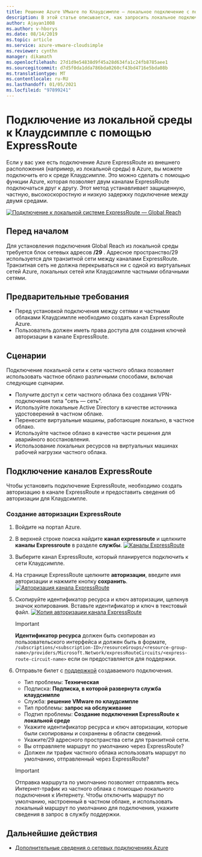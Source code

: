 ```yaml
---
title: Решение Azure VMware по Клаудсимпле — локальное подключение с помощью ExpressRoute
description: В этой статье описывается, как запросить локальное подключение с помощью ExpressRoute из сети Клаудсимпле Region.
author: Ajayan1008
ms.author: v-hborys
ms.date: 08/14/2019
ms.topic: article
ms.service: azure-vmware-cloudsimple
ms.reviewer: cynthn
manager: dikamath
ms.openlocfilehash: 27d1d9e54838d9f45a28d634fa1c24fb8785aee1
ms.sourcegitcommit: d7d5f0da1dda786bda0260cf43bd4716e5bda08b
ms.translationtype: MT
ms.contentlocale: ru-RU
ms.lasthandoff: 01/05/2021
ms.locfileid: "97899241"
---
```

# <a name="connect-from-on-premises-to-cloudsimple-using-expressroute"></a>Подключение из локальной среды к Клаудсимпле с помощью ExpressRoute

Если у вас уже есть подключение Azure ExpressRoute из внешнего расположения (например, из локальной среды) в Azure, вы можете подключить его к среде Клаудсимпле. Это можно сделать с помощью функции Azure, которая позволяет двум каналам ExpressRoute подключаться друг к другу. Этот метод устанавливает защищенную, частную, высокоскоростную и низкую задержку подключение между двумя средами.

[![Подключение к локальной системе ExpressRoute — Global Reach](media/cloudsimple-global-reach-connection.png)](media/cloudsimple-global-reach-connection.png)

## <a name="before-you-begin"></a>Перед началом

Для установления подключения Global Reach из локальной среды требуется блок сетевых адресов **/29** .  Адресное пространство/29 используется для транзитной сети между каналами ExpressRoute.  Транзитная сеть не должна перекрываться ни с одной из виртуальных сетей Azure, локальных сетей или Клаудсимпле частными облачными сетями.

## <a name="prerequisites"></a>Предварительные требования

* Перед установкой подключения между сетями и частными облаками Клаудсимпле необходимо создать канал ExpressRoute Azure.
* Пользователь должен иметь права доступа для создания ключей авторизации в канале ExpressRoute.

## <a name="scenarios"></a>Сценарии

Подключение локальной сети к сети частного облака позволяет использовать частное облако различными способами, включая следующие сценарии.

* Получите доступ к сети частного облака без создания VPN-подключения типа "сеть — сеть".
* Используйте локальные Active Directory в качестве источника удостоверений в частном облаке.
* Перенесите виртуальные машины, работающие локально, в частное облако.
* Используйте частное облако в качестве части решения для аварийного восстановления.
* Использование локальных ресурсов на виртуальных машинах рабочей нагрузки частного облака.

## <a name="connecting-expressroute-circuits"></a>Подключение каналов ExpressRoute

Чтобы установить подключение ExpressRoute, необходимо создать авторизацию в канале ExpressRoute и предоставить сведения об авторизации для Клаудсимпле.


### <a name="create-expressroute-authorization"></a>Создание авторизации ExpressRoute

1. Войдите на портал Azure.

2. В верхней строке поиска найдите **канал expressroute** и щелкните **каналы Expressroute** в разделе **службы**.
    [![Каналы ExpressRoute](media/azure-expressroute-transit-search.png)](media/azure-expressroute-transit-search.png)

3. Выберите канал ExpressRoute, который планируется подключить к сети Клаудсимпле.

4. На странице ExpressRoute щелкните **авторизации**, введите имя авторизации и нажмите кнопку **сохранить**.
    [![Авторизация канала ExpressRoute](media/azure-expressroute-transit-authorizations.png)](media/azure-expressroute-transit-authorizations.png)

5. Скопируйте идентификатор ресурса и ключ авторизации, щелкнув значок копирования. Вставьте идентификатор и ключ в текстовый файл.
    [![Копия авторизации канала ExpressRoute](media/azure-expressroute-transit-authorization-copy.png)](media/azure-expressroute-transit-authorization-copy.png)

    > [!IMPORTANT]
    > **Идентификатор ресурса** должен быть скопирован из пользовательского интерфейса и должен быть в формате, ```/subscriptions/<subscription-ID>/resourceGroups/<resource-group-name>/providers/Microsoft.Network/expressRouteCircuits/<express-route-circuit-name>``` если он предоставляется для поддержки.

6. Отправьте билет с <a href="https://portal.azure.com/#blade/Microsoft_Azure_Support/HelpAndSupportBlade/newsupportrequest" target="_blank">поддержкой</a> создаваемого подключения.
    * Тип проблемы: **Техническая**
    * Подписка: **Подписка, в которой развернута служба клаудсимпле**
    * Служба: **решение VMware по клаудсимпле**
    * Тип проблемы: **запрос на обслуживание**
    * Подтип проблемы: **Создание подключения ExpressRoute к локальной среде**
    * Укажите идентификатор ресурса и ключ авторизации, которые были скопированы и сохранены в области сведений.
    * Укажите/29 адресного пространства сети для транзитной сети.
    * Вы отправляете маршрут по умолчанию через ExpressRoute?
    * Должен ли трафик частного облака использовать маршрут по умолчанию, отправленный через ExpressRoute?

    > [!IMPORTANT]
    > Отправка маршрута по умолчанию позволяет отправлять весь Интернет-трафик из частного облака с помощью локального подключения к Интернету.  Чтобы отключить маршрут по умолчанию, настроенный в частном облаке, и использовать локальный маршрут по умолчанию для подключения, укажите сведения в запрос в службу поддержки.

## <a name="next-steps"></a>Дальнейшие действия

* [Дополнительные сведения о сетевых подключениях Azure](cloudsimple-azure-network-connection.md)  
